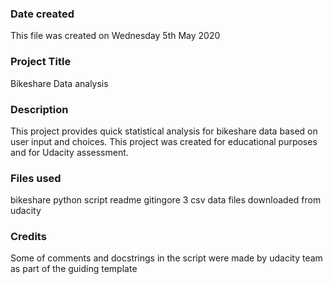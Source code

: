 ### Date created
This file was created on Wednesday 5th May 2020

### Project Title
Bikeshare Data analysis

### Description
This project provides quick statistical analysis for bikeshare data based on user input and choices. This project was created for educational purposes and for Udacity assessment.

### Files used
bikeshare python script
readme
gitingore
3 csv data files downloaded from udacity

### Credits
Some of comments and docstrings in the script were made by udacity team as part of the guiding template
